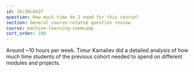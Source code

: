 ```yaml
---
id: 36c30c8e2f
question: How much time do I need for this course?
section: General course-related question review
course: machine-learning-zoomcamp
sort_order: 100
---
```


Around ~10 hours per week. Timur Kamaliev did a detailed analysis of how much time students of the previous cohort needed to spend on different modules and projects.

